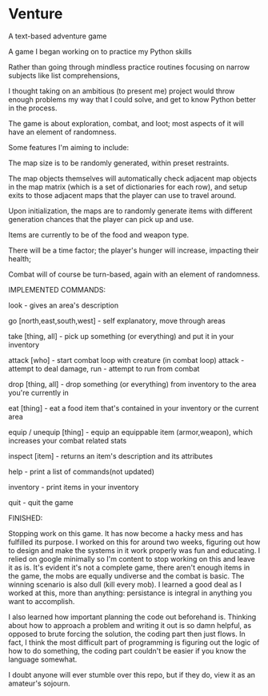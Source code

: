 # Venture
A text-based adventure game

A game I began working on to practice my Python skills

Rather than going through mindless practice routines focusing on narrow subjects like list comprehensions,

I thought taking on an ambitious (to present me) project would throw enough problems my way that I could solve, and get to know Python
better in the process.


The game is about exploration, combat, and loot; most aspects of it will have an element of randomness.



Some features I'm aiming to include:


The map size is to be randomly generated, within preset restraints.

The map objects themselves will automatically check adjacent map objects in the map matrix (which is a set of dictionaries for each row),
  and setup exits to those adjacent maps that the player can use to travel around.

Upon initialization, the maps are to randomly generate items with different generation chances that the player can pick up and use.

Items are currently to be of the food and weapon type.

There will be a time factor; the player's hunger will increase, impacting their health;

Combat will of course be turn-based, again with an element of randomness.




IMPLEMENTED COMMANDS:





look - gives an area's description

go [north,east,south,west] - self explanatory, move through areas

take [thing, all] - pick up something (or everything) and put it in your inventory

attack [who] - start combat loop with creature
              (in combat loop) attack - attempt to deal damage, run - attempt to run from combat
              
drop [thing, all] - drop something (or everything) from inventory to the area you're currently in

eat [thing] - eat a food item that's contained in your inventory or the current area

equip / unequip [thing] - equip an equippable item (armor,weapon), which increases your combat related stats

inspect [item] - returns an item's description and its attributes

help - print a list of commands(not updated)

inventory - print items in your inventory

quit - quit the game






FINISHED:


Stopping work on this game.
It has now become a hacky mess and has fulfilled its purpose.
I worked on this for around two weeks, figuring out how to design and make the systems in it work properly was fun and educating.
I relied on google minimally so I'm content to stop working on this and leave it as is. It's evident it's not a complete game, there aren't enough items in the game, the mobs are equally undiverse and the combat is basic. The winning scenario is also dull (kill every mob).
I learned a good deal as I worked at this, more than anything: persistance is integral in anything you want to accomplish.

I also learned how important planning the code out beforehand is. Thinking about how to approach a problem and writing it out is so damn helpful, as opposed to brute forcing the solution, the coding part then just flows. In fact, I think the most difficult part of programming is figuring out the logic of how to do something, the coding part couldn't be easier if you know the language somewhat.

I doubt anyone will ever stumble over this repo, but if they do, view it as an amateur's sojourn.
